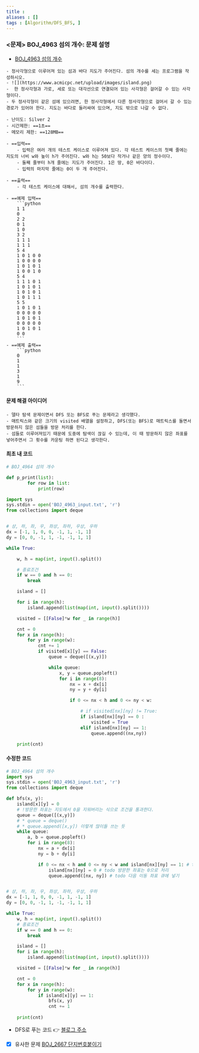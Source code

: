 ```yaml
---
title : 
aliases : []
tags : [Algorithm/DFS_BFS, ]
---
```


### <문제> BOJ_4963 섬의 개수: 문제 설명

- [BOJ_4963 섬의 개수](https://www.acmicpc.net/problem/4963)

```ad-question
- 정사각형으로 이루어져 있는 섬과 바다 지도가 주어진다. 섬의 개수를 세는 프로그램을 작성하시오.
- ![](https://www.acmicpc.net/upload/images/island.png)
-  한 정사각형과 가로, 세로 또는 대각선으로 연결되어 있는 사각형은 걸어갈 수 있는 사각형이다. 
- 두 정사각형이 같은 섬에 있으려면, 한 정사각형에서 다른 정사각형으로 걸어서 갈 수 있는 경로가 있어야 한다. 지도는 바다로 둘러싸여 있으며, 지도 밖으로 나갈 수 없다.
```

```ad-attention
- 난이도: Silver 2
- 시간제한: ==1초==
- 메모리 제한: ==128MB==

- ==입력== 
	- 입력은 여러 개의 테스트 케이스로 이루어져 있다. 각 테스트 케이스의 첫째 줄에는 지도의 너비 w와 높이 h가 주어진다. w와 h는 50보다 작거나 같은 양의 정수이다.
	- 둘째 줄부터 h개 줄에는 지도가 주어진다. 1은 땅, 0은 바다이다.
	- 입력의 마지막 줄에는 0이 두 개 주어진다.

- ==출력==
	- 각 테스트 케이스에 대해서, 섬의 개수를 출력한다.

- ==예제 입력==
	```python
	1 1
	0
	2 2
	0 1
	1 0
	3 2
	1 1 1
	1 1 1
	5 4
	1 0 1 0 0
	1 0 0 0 0
	1 0 1 0 1
	1 0 0 1 0
	5 4
	1 1 1 0 1
	1 0 1 0 1
	1 0 1 0 1
	1 0 1 1 1
	5 5
	1 0 1 0 1
	0 0 0 0 0
	1 0 1 0 1
	0 0 0 0 0
	1 0 1 0 1
	0 0
	```
- ==예제 출력==
	```python
	0
	1
	1
	3
	1
	9
	```
```

#### 문제 해결 아이디어
```ad-example
- 델타 탐색 문제이면서 DFS 또는 BFS로 푸는 문제라고 생각했다. 
- 매트릭스와 같은 크기의 visited 배열을 설정하고, DFS(또는 BFS)로 매트릭스를 돌면서 방문하지 않은 섬들을 방문 처리를 한다. 
- 섬들로 이루어져있기 때문에 도중에 탐색이 끊길 수 있는데, 이 때 방문하지 않은 좌표를 넣어주면서 그 횟수를 카운팅 하면 된다고 생각한다. 
```


#### 최초 내 코드
```python
# BOJ_4964 섬의 개수

def p_print(list):
        for row in list:
            print(row)

import sys
sys.stdin = open('BOJ_4963_input.txt', 'r')
from collections import deque


# 상, 하, 좌, 우, 좌상, 좌하, 우상, 우하
dx = [-1, 1, 0, 0, -1, 1, -1, 1]
dy = [0, 0, -1, 1, -1, -1, 1, 1]

while True:

    w, h = map(int, input().split())

    # 종료조건      
    if w == 0 and h == 0:
        break

    island = []

    for i in range(h):
        island.append(list(map(int, input().split())))

    visited = [[False]*w for _ in range(h)]

    cnt = 0 
    for x in range(h):
        for y in range(w):
            cnt += 1
            if visited[x][y] == False:
                queue = deque([(x,y)])

                while queue:
                    x, y = queue.popleft()
                    for i in range(8):
                        nx = x + dx[i]
                        ny = y + dy[i]

                        if 0 <= nx < h and 0 <= ny < w:

                            # if visited[nx][ny] != True: 
                            if island[nx][ny] == 0 :
                                visited = True
                            elif island[nx][ny] == 1:
                                queue.append((nx,ny))

    print(cnt)
```

#### 수정한 코드
```python
# BOJ_4964 섬의 개수
import sys
sys.stdin = open('BOJ_4963_input.txt', 'r')
from collections import deque

def bfs(x, y):
    island[x][y] = 0 
    # !방문한 좌표는 지도에서 0을 지워버리는 식으로 조건을 통과한다.
    queue = deque([(x,y)])
    # * queue = deque()
    # * queue.append([x,y]) 이렇게 많이들 쓰는 듯
    while queue:
        a, b = queue.popleft()
        for i in range(8):
            nx = a + dx[i]
            ny = b + dy[i]

            if 0 <= nx < h and 0 <= ny < w and island[nx][ny] == 1: # todo 1일 경우(==이동할 수 있는 경우)
                island[nx][ny] = 0 # todo 방문한 좌표는 0으로 처리
                queue.append([nx, ny]) # todo 다음 이동 좌표 큐에 넣기


# 상, 하, 좌, 우, 좌상, 좌하, 우상, 우하
dx = [-1, 1, 0, 0, -1, 1, -1, 1]
dy = [0, 0, -1, 1, -1, -1, 1, 1]

while True:
    w, h = map(int, input().split())
    # 종료조건      
    if w == 0 and h == 0:
        break

    island = []
    for i in range(h):
        island.append(list(map(int, input().split())))

    visited = [[False]*w for _ in range(h)]

    cnt = 0 
    for x in range(h):
        for y in range(w):
            if island[x][y] == 1:
                bfs(x, y)
                cnt += 1
                
    print(cnt)
```

- DFS로 푸는 코드 👉 [블로그 주소](https://velog.io/@hamfan524/%EB%B0%B1%EC%A4%80-4963%EB%B2%88-Python-%ED%8C%8C%EC%9D%B4%EC%8D%AC)
- [x] 유사한 문제 [BOJ_2667 단지번호붙이기](https://www.acmicpc.net/problem/2667)
